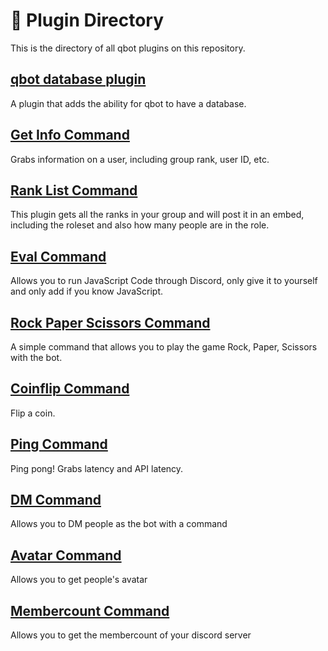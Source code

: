 # 📁 Plugin Directory   
This is the directory of all qbot plugins on this repository.

## [qbot database plugin](/qbot_database_plugin/)   
A plugin that adds the ability for qbot to have a database.

## [Get Info Command](/getinfo/)   
Grabs information on a user, including group rank, user ID, etc.

## [Rank List Command](/ranklist/)   
This plugin gets all the ranks in your group and will post it in an embed, including the roleset and also how many people are in the role.

## [Eval Command](/eval_plugin/)   
Allows you to run JavaScript Code through Discord, only give it to yourself and only add if you know JavaScript.

## [Rock Paper Scissors Command](/rps_plugin/)
A simple command that allows you to play the game Rock, Paper, Scissors with the bot.

## [Coinflip Command](/coinflip/)
Flip a coin.

## [Ping Command](/ping/)
Ping pong! Grabs latency and API latency.

## [DM Command](/dm_plugin/)   
Allows you to DM people as the bot with a command

## [Avatar Command](/avatar_plugin/)   
Allows you to get people's avatar

## [Membercount Command](/membercount_plugin/)
Allows you to get the membercount of your discord server
